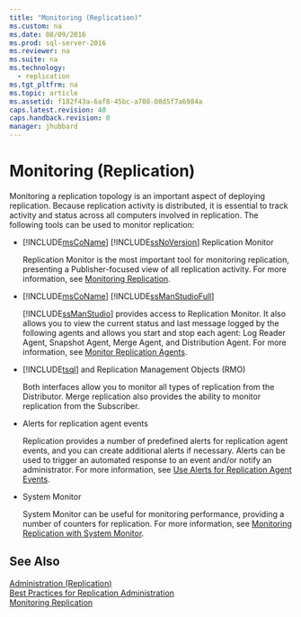 ```yaml
---
title: "Monitoring (Replication)"
ms.custom: na
ms.date: 08/09/2016
ms.prod: sql-server-2016
ms.reviewer: na
ms.suite: na
ms.technology: 
  - replication
ms.tgt_pltfrm: na
ms.topic: article
ms.assetid: f182f43a-6af8-45bc-a708-08d5f7a6984a
caps.latest.revision: 40
caps.handback.revision: 0
manager: jhubbard
---
```

# Monitoring (Replication)
Monitoring a replication topology is an important aspect of deploying replication. Because replication activity is distributed, it is essential to track activity and status across all computers involved in replication. The following tools can be used to monitor replication:  
  
-   [!INCLUDE[msCoName](../../Topics/TopicNameContainA/tokens/msCoName_md.md)] [!INCLUDE[ssNoVersion](../../Topics/TopicNameContainA/tokens/ssNoVersion_md.md)] Replication Monitor  
  
     Replication Monitor is the most important tool for monitoring replication, presenting a Publisher-focused view of all replication activity. For more information, see [Monitoring Replication](../../Topics/TopicNameNotContainA/Monitoring-Replication.md).  
  
-   [!INCLUDE[msCoName](../../Topics/TopicNameContainA/tokens/msCoName_md.md)] [!INCLUDE[ssManStudioFull](../../Topics/TopicNameContainA/tokens/ssManStudioFull_md.md)]  
  
     [!INCLUDE[ssManStudio](../../Topics/TopicNameContainA/tokens/ssManStudio_md.md)] provides access to Replication Monitor. It also allows you to view the current status and last message logged by the following agents and allows you start and stop each agent: Log Reader Agent, Snapshot Agent, Merge Agent, and Distribution Agent. For more information, see [Monitor Replication Agents](../../Topics/TopicNameNotContainA/Monitor-Replication-Agents.md).  
  
-   [!INCLUDE[tsql](../../Topics/TopicNameContainA/tokens/tsql_md.md)] and Replication Management Objects (RMO)  
  
     Both interfaces allow you to monitor all types of replication from the Distributor. Merge replication also provides the ability to monitor replication from the Subscriber.  
  
-   Alerts for replication agent events  
  
     Replication provides a number of predefined alerts for replication agent events, and you can create additional alerts if necessary. Alerts can be used to trigger an automated response to an event and/or notify an administrator. For more information, see [Use Alerts for Replication Agent Events](../../Topics/TopicNameNotContainA/Use-Alerts-for-Replication-Agent-Events.md).  
  
-   System Monitor  
  
     System Monitor can be useful for monitoring performance, providing a number of counters for replication. For more information, see [Monitoring Replication with System Monitor](../../Topics/TopicNameNotContainA/Monitoring-Replication-with-System-Monitor.md).  
  
## See Also  
 [Administration (Replication)](../../Topics/TopicNameNotContainA/Administration--Replication-.md)   
 [Best Practices for Replication Administration](../../Topics/TopicNameNotContainA/Best-Practices-for-Replication-Administration.md)   
 [Monitoring Replication](../../Topics/TopicNameNotContainA/Monitoring-Replication.md)